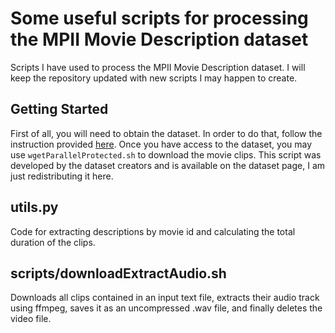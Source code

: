 # Some useful scripts for processing the MPII Movie Description dataset
Scripts I have used to process the MPII Movie Description dataset. I will keep the repository updated with new scripts I may happen to create.

## Getting Started
First of all, you will need to obtain the dataset. In order to do that, follow the instruction provided [here](https://www.mpi-inf.mpg.de/departments/computer-vision-and-multimodal-computing/research/vision-and-language/mpii-movie-description-dataset/access-to-mpii-movie-description-dataset/).
Once you have access to the dataset, you may use `wgetParallelProtected.sh` to download the movie clips. This script was developed by the dataset creators and is available on the dataset page, I am just redistributing it here.

## utils.py
Code for extracting descriptions by movie id and calculating the total duration of the clips.

## scripts/downloadExtractAudio.sh
Downloads all clips contained in an input text file, extracts their audio track using ffmpeg, saves it as an uncompressed .wav file, and finally deletes the video file.
